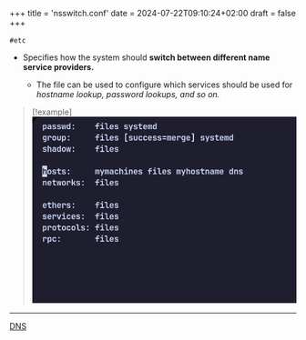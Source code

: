 +++
title = 'nsswitch.conf'
date = 2024-07-22T09:10:24+02:00
draft = false
+++

    #etc

 - Specifies how the system should **switch between different name service providers.** 
 
	 - The file can be used to configure which services should be used for *hostname lookup, password lookups, and so on.*



>[!example]
![Pasted_image_20240430084931.png](/static/Pasted_image_20240430084931.png)

---
[DNS](/obisdian_ntoes/notes_obsidian/ZPythonref/DjangoFramework/Network+/Phisicall/DNS.md)








